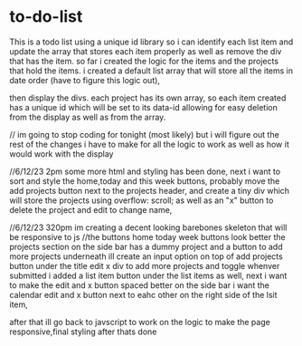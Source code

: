 # to-do-list
This is a todo list using a unique id library so i can identify each list item and update the array that stores each item properly as well as remove the div that has the item.
so far i created the logic for the items and the projects that hold the items. i created a default list array that will store all the items in date order (have to 
figure this logic out), 

then display the divs. each project has its own array, so each item created has a unique id which will be set to its data-id allowing for easy deletion from the display as well as from the array.

// 
im going to stop coding for tonight (most likely) but i will figure out the rest of the changes i have to make for all the logic to work as well as how it would work with the display
  

  //6/12/23 2pm
  some more html and styling has been done, 
  next i want to sort and style the home,today and this week buttons, 
  probably move the add projects button next to the projects header, 
  and create a tiny div which will store the projects using overflow: scroll;
  as well as an "x" button to delete the project and edit to change name,

//6/12/23 320pm
im creating a decent looking barebones skeleton that will be responsive to js 
//the buttons home today week buttons look better 
the projects section on the side bar has a dummy project and a button to add more projects underneath
ill create an input option on top of add projects button under the title edit x div 
to add more projects and toggle whenver submitted
i added a list item button under the list items as well, 
next i want to make the edit and x button spaced better on the side bar 
i want the calendar edit and x button next to eahc other on the right side of the lsit item,

after that ill go back to javscript to work on the logic to make the page responsive,final styling after thats done 




